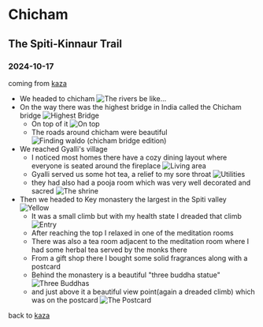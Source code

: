 # Chicham

## The Spiti-Kinnaur Trail

### 2024-10-17

coming from [kaza](kaza#2024-10-17)

- We headed to chicham
  ![The rivers be like...](caduceus.avif)
- On the way there was the highest bridge in India called the Chicham bridge
  ![Highest Bridge](chicham_bridge.avif)
  - On top of it
  ![On top](above.avif)
  - The roads around chicham were beautiful
  ![Finding waldo (chicham bridge edition)](roads.avif)
- We reached Gyalli's village
  - I noticed most homes there have a cozy dining layout where everyone is seated around the fireplace
  ![Living area](cozy.avif)
  - Gyalli served us some hot tea, a relief to my sore throat
  ![Utilities](decor.avif)
  - they had also had a pooja room which was very well decorated and sacred
  ![The shrine](shrine.avif)
- Then we headed to Key monastery the largest in the Spiti valley
  ![Yellow](autumn.avif)
  - It was a small climb but with my health state I dreaded that climb
  ![Entry](monastery.avif)
  - After reaching the top I relaxed in one of the meditation rooms
  - There was also a tea room adjacent to the meditation room where I had some herbal tea served by the monks there
  - From a gift shop there I bought some solid fragrances along with a postcard
  - Behind the monastery is a beautiful "three buddha statue" 
  ![Three Buddhas](buddhas.avif)
  - and just above it a beautiful view point(again a dreaded climb) which was on the postcard
  ![The Postcard](postcard.avif)

back to [kaza](kaza#2024-10-17)